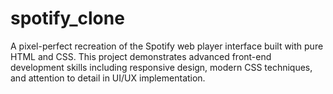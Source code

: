 # spotify_clone
A pixel-perfect recreation of the Spotify web player interface built with pure HTML and CSS. This project demonstrates advanced front-end development skills including responsive design, modern CSS techniques, and attention to detail in UI/UX implementation.
